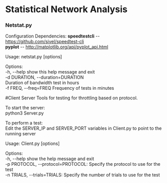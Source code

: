 # Statistical Network Analysis

### Netstat.py

Configuration Dependencies:
	**speedtestcli** -- https://github.com/sivel/speedtest-cli <br>
	**pyplot** -- http://matplotlib.org/api/pyplot_api.html <br>

Usage: netstat.py [options]<br>

Options:<br>
 	 -h, --help            show this help message and exit<br>
 	 -d DURATION, --duration=DURATION<br>
 	                       Duration of bandwidth test in hours<br>
  -f FREQ, --freq=FREQ  Frequency of tests in minutes<br>










#Client Server
Tools for testing for throttling based on protocol.<br>

To start the server: <br>
python3 Server.py

To perform a test:<br>
Edit the SERVER_IP and SERVER_PORT variables in Client.py to point to the running server

Usage: Client.py [options]<br>

Options:<br>
	-h, --help	 			show the help message and exit<br>
	-p PROTOCOL, --protocol=PROTOCOL: 	Specify the protocol to use for the test<br>
	-n TRIALS, --trials=TRIALS: 		Specify the number of trials to use for the test

